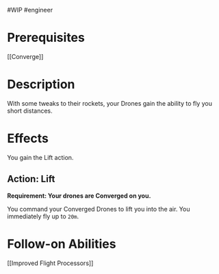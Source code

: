 #WIP #engineer 

# Prerequisites

[[Converge]]

# Description

With some tweaks to their rockets, your Drones gain the ability to fly you short distances.

# Effects

You gain the Lift action.

## Action: Lift

**Requirement: Your drones are Converged on you.**

You command your Converged Drones to lift you into the air. You immediately fly up to `20m`.

# Follow-on Abilities

[[Improved Flight Processors]]